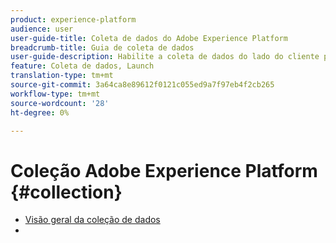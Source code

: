 ```yaml
---
product: experience-platform
audience: user
user-guide-title: Coleta de dados do Adobe Experience Platform
breadcrumb-title: Guia de coleta de dados
user-guide-description: Habilite a coleta de dados do lado do cliente para a Rede de borda da Adobe Experience Platform.
feature: Coleta de dados, Launch
translation-type: tm+mt
source-git-commit: 3a64ca8e89612f0121c055ed9a7f97eb4f2cb265
workflow-type: tm+mt
source-wordcount: '28'
ht-degree: 0%

---
```



# Coleção Adobe Experience Platform {#collection}

- [Visão geral da coleção de dados](home.md)
- 
